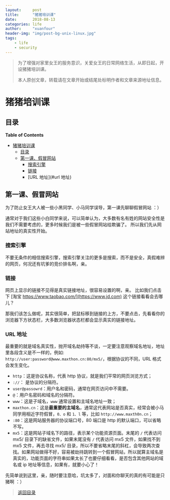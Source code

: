 ```yaml
---
layout:     post
title:      "猪猪培训课"
date:       2018-08-13
categories: life
author:     "xuanfour"
header-img: "img/post-bg-unix-linux.jpg"
tags:
    - life
    - security
---
```


> 为了增强对家里女王的服务意识，关爱女王的日常网络生活，从即日起，开设猪猪培训课。
>
> 本人原创文章，转载请在文章开始或结尾处标明作者和文章来源地址信息。

# 猪猪培训课

## 目录

<!-- markdown-toc start - Don't edit this section. Run M-x markdown-toc-refresh-toc -->
**Table of Contents**

- [猪猪培训课](#猪猪培训课)
    - [目录](#目录)
    - [第一课、假冒网站](#第一课假冒网站)
        - [搜索引擎](#搜索引擎)
        - [链接](#链接)
        - [URL 地址](#url 地址)

<!-- markdown-toc end -->

## 第一课、假冒网站

为了防止女王大人被一些小黑同学、小马同学误导，第一课先聊聊假冒网站 ：）

通常对于我们这些小白同学来说，可以简单认为，大多数有名有姓的网站安全性是我们不需要考虑的，更多时候我们是被一些假冒网站给欺骗了。
所以我们先从网站地址的真实性开始。

### 搜索引擎

不要无条件的相信搜索引擎，搜索引擎关注的更多是搜索，而不是安全，真假难辨的网页，何况还有坑爹的竞价排名啊，亲。

### 链接

网页上显示的链接不见得是真实链接地址，很容易设置的啊，亲。
比如我们点击下 [淘宝 https://www.taobao.com/](https://www.jd.com) 这个链接看看会去哪儿？

那我们该怎么做呢，其实很简单，把鼠标移到链接的上方，不要点击，先看看你的浏览器下方状态栏，大多数浏览器状态栏都会显示真实的链接地址。

### URL 地址

最重要的就是域名真实性，抛开域名劫持等不谈，一定要注意观察域名地址，地址里各段含义是不一样的，例如: `http://user:password@www.maxthon.cn:80/mx5/`，根据协议的不同，URL 格式会发生变化。

- `http`：这是协议名称，代表 http 协议，就是我们平常的网页浏览方式；
- `://`： 是协议的分隔符。
- `user@passowrd`：用户名和密码，通常在网页访问中不需要。
- `@`：用户名密码和域名的分隔符。
- `www`：这是子域名，`www` 通常设置和主域名地址一致；
- `maxthon.cn`：这是**最重要的主域名**，通常这代表网站是否真实，经常会被小马同学用相近字符假冒，`0、o` 和 `1、l` 等，比如 `http://www.maxth0n.cn`；
- `:80`：这是网站服务器的协议端口号，80 端口是 http 的默认端口，可以省略不写。
- `mx5`：这是网站子域名下的路径，表示某个功能资源页面。末尾的 `/` 代表访问 mx5/ 目录下的缺省文件，如果末尾没有 `/` 代表访问 mx5 文件，如果找不到 mx5 文件，再去寻找 mx5/ 目录，所以不要省略末尾的斜杠，会导致两次查找。如果网站做得不好，容易被劫持跳转到一个假冒网站，所以就算主域名是真实的，功能页面的字符串如果太长了也要仔细看看，是否包含其他网站的域名或 ip 地址等信息，如果有，就要小心了！

先简单说到这里，亲，随时要注意哈，坑太多了，对面和你聊天的真的有可能是只猪啊 ：）

> [返回目录](#目录)
